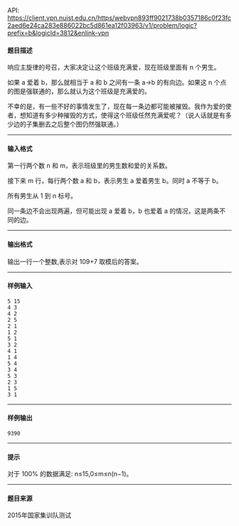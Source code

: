 API: https://client.vpn.nuist.edu.cn/https/webvpn893ff9021738b0357186c0f23fc2aed6e24ca283e886022bc5d861ea12f03963/v1/problem/logic?prefix=b&logicId=3812&enlink-vpn

#### 题目描述

响应主旋律的号召，大家决定让这个班级充满爱，现在班级里面有 n 个男生。

如果 a 爱着 b，那么就相当于 a 和 b 之间有一条 a→b 的有向边。如果这 n 个点的图是强联通的，那么就认为这个班级是充满爱的。

不幸的是，有一些不好的事情发生了，现在每一条边都可能被摧毁。我作为爱的使者，想知道有多少种摧毁的方式，使得这个班级任然充满爱呢？（说人话就是有多少边的子集删去之后整个图仍然强联通。）

---

#### 输入格式

第一行两个数 n 和 m，表示班级里的男生数和爱的关系数。

接下来 m 行，每行两个数 a 和 b，表示男生 a 爱着男生 b。同时 a 不等于 b。

所有男生从 1 到 n 标号。

同一条边不会出现两遍，但可能出现 a 爱着 b，b 也爱着 a 的情况，这是两条不同的边。

---

#### 输出格式

输出一行一个整数,表示对 109+7 取模后的答案。

---

#### 样例输入
```
5 15
4 3
4 2
2 5
2 1
1 2
5 1
3 2
4 1
1 4
5 4
3 4
5 3
2 3
1 5
3 1
```

---

#### 样例输出
```
9390
```

---

#### 提示

对于 100% 的数据满足: n≤15,0≤m≤n(n−1)。

---

#### 题目来源

2015年国家集训队测试